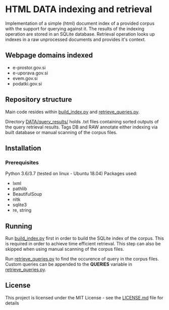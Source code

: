 # HTML DATA indexing and retrieval

Implementation of a simple (html) document index of a provided corpus with the support for querying against it.
The results of the indexing operation are stored in an SQLite database.
Retrieval operation looks up indexes in a raw unprocessed documents and provides it's context.


## Webpage domains indexed
* e-prostor.gov.si
* e-uporava.gov.si
* evem.gov.si
* podatki.gov.si

## Repository structure
Main code resides within [build_index.py](CODE/build_index.py) and [retrieve_queries.py](CODE/retrieve_queries.py).

Directory [DATA/query_results/](DATA/query_results/) holds .txt files containing sorted outputs of the query retrieval results. Tags DB and RAW annotate either indexing via built database or manual scanning of the corpus files.  

## Installation 
### Prerequisites
Python 3.6/3.7 (tested on linux - Ubuntu 18.04)
Packages used:

* lxml
* pathlib
* BeautifulSoup
* nltk
* sqlite3
* re, string

## Running
Run [build_index.py](CODE/build_index.py) first in order to build the SQLite index of the corpus. This is required in order to achieve time efficient retrieval. This step can also be skipped when using manual scanning of the corpus files.

Run [retrieve_queries.py](CODE/retrieve_queries.py) to find the occurence of query in the corpus files. Custom queries can be appended to the __QUERIES__ variable in [retrieve_queries.py](CODE/retrieve_queries.py).

## License

This project is licensed under the MIT License - see the [LICENSE.md](LICENSE.md) file for details
